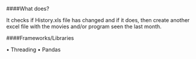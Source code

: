 ####What does?

It checks if History.xls file has changed and if it does, then create another excel file with the movies and/or program seen the last month.

####Frameworks/Libraries

• Threading
• Pandas

